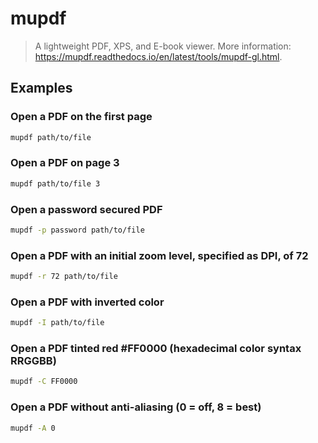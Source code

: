 # mupdf

> A lightweight PDF, XPS, and E-book viewer. More information: <https://mupdf.readthedocs.io/en/latest/tools/mupdf-gl.html>.

## Examples

### Open a PDF on the first page

```bash
mupdf path/to/file
```

### Open a PDF on page 3

```bash
mupdf path/to/file 3
```

### Open a password secured PDF

```bash
mupdf -p password path/to/file
```

### Open a PDF with an initial zoom level, specified as DPI, of 72

```bash
mupdf -r 72 path/to/file
```

### Open a PDF with inverted color

```bash
mupdf -I path/to/file
```

### Open a PDF tinted red #FF0000 (hexadecimal color syntax RRGGBB)

```bash
mupdf -C FF0000
```

### Open a PDF without anti-aliasing (0 = off, 8 = best)

```bash
mupdf -A 0
```
